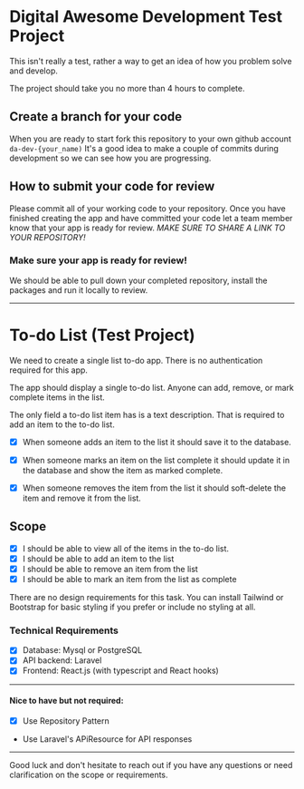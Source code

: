 # Digital Awesome Development Test Project

This isn't really a test, rather a way to get an idea of how you problem solve and develop.

The project should take you no more than 4 hours to complete.

## Create a branch for your code
When you are ready to start fork this repository to your own github account `da-dev-{your_name)`
It's a good idea to make a couple of commits during development so we can see how you are progressing.


## How to submit your code for review

Please commit all of your working code to your repository.
Once you have finished creating the app and have committed your code let a team member know that your app is ready for review.
*MAKE SURE TO SHARE A LINK TO YOUR REPOSITORY!*

### Make sure your app is ready for review!

We should be able to pull down your completed repository, install the packages and run it locally to review.

***

# To-do List (Test Project)

We need to create a single list to-do app.
There is no authentication required for this app.

The app should display a single to-do list. Anyone can add, remove, or mark complete items in the list.

The only field a to-do list item has is a text description. That is required to add an item to the to-do list.

- [x] When someone adds an item to the list it should save it to the database.
- [x] When someone marks an item on the list complete it should update it in the database and show the item as marked complete.
- [x] When someone removes the item from the list it should soft-delete the item and remove it from the list.



## Scope

- [x] I should be able to view all of the items in the to-do list.
- [x] I should be able to add an item to the list
- [x] I should be able to remove an item from the list
- [x] I should be able to mark an item from the list as complete

There are no design requirements for this task. You can install Tailwind or Bootstrap for basic styling if you prefer or include no styling at all. 


### Technical Requirements
- [x] Database: Mysql or PostgreSQL
- [x] API backend: Laravel
- [x] Frontend: React.js (with typescript and React hooks)

****
#### Nice to have but not required:
- [x] Use Repository Pattern
- Use Laravel's APiResource for API responses
****
Good luck and don't hesitate to reach out if you have any questions or need clarification on the scope or requirements.
